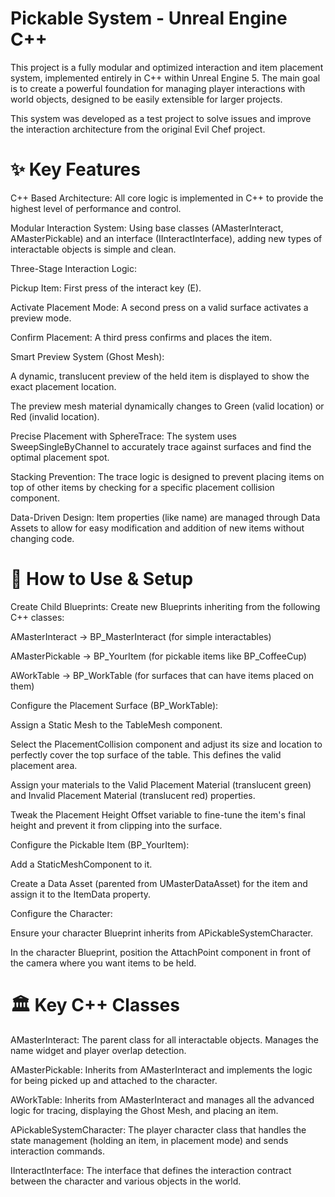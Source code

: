 # Pickable System - Unreal Engine C++
This project is a fully modular and optimized interaction and item placement system, implemented entirely in C++ within Unreal Engine 5. The main goal is to create a powerful foundation for managing player interactions with world objects, designed to be easily extensible for larger projects.

This system was developed as a test project to solve issues and improve the interaction architecture from the original Evil Chef project.

# ✨ Key Features
C++ Based Architecture: All core logic is implemented in C++ to provide the highest level of performance and control.

Modular Interaction System: Using base classes (AMasterInteract, AMasterPickable) and an interface (IInteractInterface), adding new types of interactable objects is simple and clean.

Three-Stage Interaction Logic:

Pickup Item: First press of the interact key (E).

Activate Placement Mode: A second press on a valid surface activates a preview mode.

Confirm Placement: A third press confirms and places the item.

Smart Preview System (Ghost Mesh):

A dynamic, translucent preview of the held item is displayed to show the exact placement location.

The preview mesh material dynamically changes to Green (valid location) or Red (invalid location).

Precise Placement with SphereTrace: The system uses SweepSingleByChannel to accurately trace against surfaces and find the optimal placement spot.

Stacking Prevention: The trace logic is designed to prevent placing items on top of other items by checking for a specific placement collision component.

Data-Driven Design: Item properties (like name) are managed through Data Assets to allow for easy modification and addition of new items without changing code.

# 🚀 How to Use & Setup
Create Child Blueprints: Create new Blueprints inheriting from the following C++ classes:

AMasterInteract -> BP_MasterInteract (for simple interactables)

AMasterPickable -> BP_YourItem (for pickable items like BP_CoffeeCup)

AWorkTable -> BP_WorkTable (for surfaces that can have items placed on them)

Configure the Placement Surface (BP_WorkTable):

Assign a Static Mesh to the TableMesh component.

Select the PlacementCollision component and adjust its size and location to perfectly cover the top surface of the table. This defines the valid placement area.

Assign your materials to the Valid Placement Material (translucent green) and Invalid Placement Material (translucent red) properties.

Tweak the Placement Height Offset variable to fine-tune the item's final height and prevent it from clipping into the surface.

Configure the Pickable Item (BP_YourItem):

Add a StaticMeshComponent to it.

Create a Data Asset (parented from UMasterDataAsset) for the item and assign it to the ItemData property.

Configure the Character:

Ensure your character Blueprint inherits from APickableSystemCharacter.

In the character Blueprint, position the AttachPoint component in front of the camera where you want items to be held.

# 🏛️ Key C++ Classes
AMasterInteract: The parent class for all interactable objects. Manages the name widget and player overlap detection.

AMasterPickable: Inherits from AMasterInteract and implements the logic for being picked up and attached to the character.

AWorkTable: Inherits from AMasterInteract and manages all the advanced logic for tracing, displaying the Ghost Mesh, and placing an item.

APickableSystemCharacter: The player character class that handles the state management (holding an item, in placement mode) and sends interaction commands.

IInteractInterface: The interface that defines the interaction contract between the character and various objects in the world.
